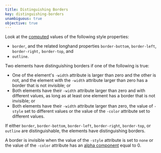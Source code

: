 ```yaml
---
title: Distinguishing Borders
key: distinguishing-borders
unambiguous: true
objective: true
---
```


Look at the [computed](https://drafts.csswg.org/css-cascade/#computed-value) values of the following style properties:

- `border`, and the related longhand properties `border-bottom`, `border-left`, `border-right,` `border-top`, and
- `outline`.

Two elements have distinguishing borders if one of the following is true:

- One of the element's `-width` attribute is larger than zero and the other is not, and the element with the `-width` attribute larger than zero has a border that is not invisible; or
- Both elements have their `-width` attribute larger than zero and with different values, as long as at least one element has a border that is not invisible; or
- Both elements have their `-width` attribute larger than zero, the value of `-style` set to different values or the value of the `-color` attribute set to different values.

If either `border`, `border-bottom`, `border-left`, `border-right`, `border-top`, or `outline` are distinguishable, the elements have distinguishing borders.

A border is invisible when the value of the `-style` attribute is set to `none` or the value of the `-color` attribute has an [alpha component](https://drafts.csswg.org/css-color/#alpha-channel) equal to 0.
